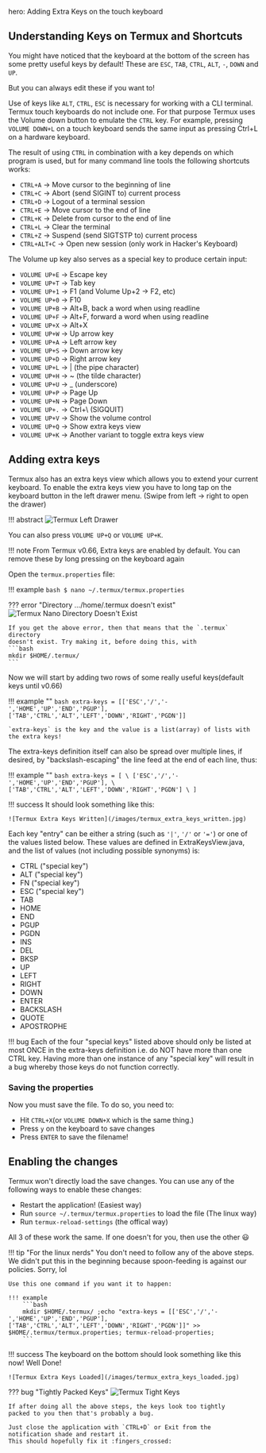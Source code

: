 hero: Adding Extra Keys on the touch keyboard

## Understanding Keys on Termux and Shortcuts
You might have noticed that the keyboard at the bottom of the screen has some pretty useful keys by default!
These are `ESC`, `TAB`, `CTRL`, `ALT`, `-`, `DOWN` and `UP`.

But you can always edit these if you want to!

Use of keys like `ALT`, `CTRL`, `ESC` is necessary for working with a CLI terminal.
Termux touch keyboards do not include one.
For that purpose Termux uses the Volume down button to emulate the `CTRL` key.
For example, pressing `VOLUME DOWN+L` on a touch keyboard sends the same input
as pressing Ctrl+L on a hardware keyboard.

The result of using `CTRL` in combination with a key depends on which program is used, but for many command line tools the following shortcuts works:

* `CTRL+A` → Move cursor to the beginning of line
* `CTRL+C` → Abort (send SIGINT to) current process
* `CTRL+D` → Logout of a terminal session
* `CTRL+E` → Move cursor to the end of line
* `CTRL+K` → Delete from cursor to the end of line
* `CTRL+L` → Clear the terminal
* `CTRL+Z` → Suspend (send SIGTSTP to) current process
* `CTRL+ALT+C` → Open new session (only work in Hacker's Keyboard)

The Volume up key also serves as a special key to produce certain input:

* `VOLUME UP+E` → Escape key
* `VOLUME UP+T` → Tab key
* `VOLUME UP+1` → F1 (and Volume Up+2 → F2, etc)
* `VOLUME UP+0` → F10
* `VOLUME UP+B` → Alt+B, back a word when using readline
* `VOLUME UP+F` → Alt+F, forward a word when using readline
* `VOLUME UP+X` → Alt+X
* `VOLUME UP+W` → Up arrow key
* `VOLUME UP+A` → Left arrow key
* `VOLUME UP+S` → Down arrow key
* `VOLUME UP+D` → Right arrow key
* `VOLUME UP+L` → | (the pipe character)
* `VOLUME UP+H` → ~ (the tilde character)
* `VOLUME UP+U` → _ (underscore)
* `VOLUME UP+P` → Page Up
* `VOLUME UP+N` → Page Down
* `VOLUME UP+.` → Ctrl+\ (SIGQUIT)
* `VOLUME UP+V` → Show the volume control
* `VOLUME UP+Q` → Show extra keys view
* `VOLUME UP+K` → Another variant to toggle extra keys view


## Adding extra keys

Termux also has an extra keys view which allows you to extend your current keyboard.
To enable the extra keys view you have to long tap on the keyboard button in the left drawer menu.
(Swipe from left → right to open the drawer)

!!! abstract
    ![Termux Left Drawer](/images/termux_left_drawer.jpg)

You can also press `VOLUME UP+Q` or `VOLUME UP+K`.

!!! note
    From Termux v0.66, Extra keys are enabled by default.
    You can remove these by long pressing on the keyboard again

Open the `termux.properties` file:

!!! example
    ```bash
    $ nano ~/.termux/termux.properties
    ```

??? error "Directory .../home/.termux doesn't exist"
    ![Termux Nano Directory Doesn't Exist](/images/termux_directory_doesnt_exist.jpg)

    If you get the above error, then that means that the `.termux` directory
    doesn't exist. Try making it, before doing this, with
    ```bash
    mkdir $HOME/.termux/
    ```

Now we will start by adding two rows of some really useful keys(default keys until v0.66)

!!! example ""
    ```bash
    extra-keys = [['ESC','/','-','HOME','UP','END','PGUP'],['TAB','CTRL','ALT','LEFT','DOWN','RIGHT','PGDN']]
    ```

    `extra-keys` is the key and the value is a list(array) of lists with the extra keys!

The extra-keys definition itself can also be spread over multiple lines,
if desired, by "backslash-escaping" the line feed at the end of each line, thus:

!!! example ""
    ```bash
    extra-keys = [ \
        ['ESC','/','-','HOME','UP','END','PGUP'], \
        ['TAB','CTRL','ALT','LEFT','DOWN','RIGHT','PGDN'] \
    ]
    ```

!!! success
    It should look something like this:

    ![Termux Extra Keys Written](/images/termux_extra_keys_written.jpg)

Each key "entry" can be either a string (such as `'|'`, `'/'` or `'='`) or one of the values listed below.
These values are defined in ExtraKeysView.java, and the list of values (not including possible synonyms) is:

* CTRL ("special key")
* ALT ("special key")
* FN ("special key")
* ESC ("special key")
* TAB
* HOME
* END
* PGUP
* PGDN
* INS
* DEL
* BKSP
* UP
* LEFT
* RIGHT
* DOWN
* ENTER
* BACKSLASH
* QUOTE
* APOSTROPHE

!!! bug
    Each of the four "special keys" listed above should only be listed at most
    ONCE in the extra-keys definition i.e. do NOT have more than one CTRL key.
    Having more than one instance of any "special key" will result in a bug
    whereby those keys do not function correctly.

### Saving the properties
Now you must save the file. To do so, you need to:

* Hit `CTRL+X`(or `VOLUME DOWN+X` which is the same thing.)
* Press `y` on the keyboard to save changes
* Press `ENTER` to save the filename! 

## Enabling the changes
Termux won't directly load the save changes.
You can use any of the following ways to enable these changes:

* Restart the application! (Easiest way)
* Run `source ~/.termux/termux.properties` to load the file (The linux way)
* Run `termux-reload-settings` (the offical way)

All 3 of these work the same. If one doesn't for you, then use the other :smiley:

!!! tip "For the linux nerds"
    You don't need to follow any of the above steps.
    We didn't put this in the beginning because spoon-feeding is against our policies.
    Sorry, lol

    Use this one command if you want it to happen:

    !!! example
        ```bash
        mkdir $HOME/.termux/ ;echo "extra-keys = [['ESC','/','-','HOME','UP','END','PGUP'],['TAB','CTRL','ALT','LEFT','DOWN','RIGHT','PGDN']]" >> $HOME/.termux/termux.properties; termux-reload-properties;
        ```

!!! success
    The keyboard on the bottom should look something like this now!
    Well Done!

    ![Termux Extra Keys Loaded](/images/termux_extra_keys_loaded.jpg)

??? bug "Tightly Packed Keys"
    ![Termux Tight Keys](/image/termux_tight_keys.jpg)

    If after doing all the above steps, the keys look too tightly
    packed to you then that's probably a bug.

    Just close the application with `CTRL+D` or Exit from the
    notification shade and restart it.
    This should hopefully fix it :fingers_crossed:
